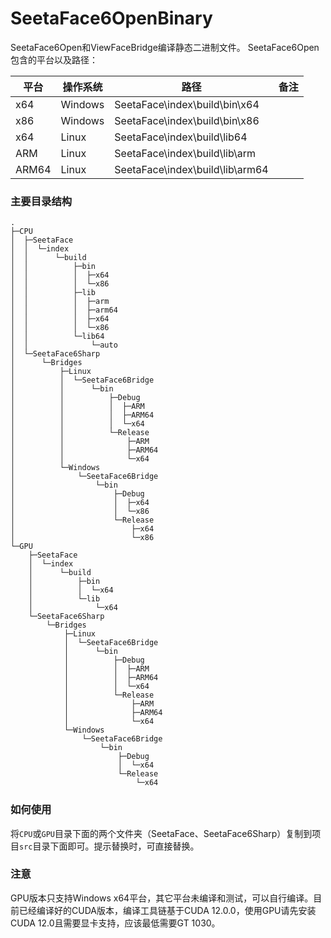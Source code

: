 # SeetaFace6OpenBinary

SeetaFace6Open和ViewFaceBridge编译静态二进制文件。
SeetaFace6Open包含的平台以及路径：

| 平台  |  操作系统 | 路径  | 备注  |
| ------------ | ------------ | ------------ | ------------ |
| x64  | Windows  |  SeetaFace\index\build\bin\x64 |   |
| x86  | Windows  |  SeetaFace\index\build\bin\x86 |   |
| x64  | Linux  | SeetaFace\index\build\lib64  |   |
| ARM  | Linux  | SeetaFace\index\build\lib\arm  |   |
| ARM64  | Linux  | SeetaFace\index\build\lib\arm64  |   |

### 主要目录结构
```shell
.
├─CPU
│  ├─SeetaFace
│  │  └─index
│  │      └─build
│  │          ├─bin
│  │          │  ├─x64
│  │          │  └─x86
│  │          ├─lib
│  │          │  ├─arm
│  │          │  ├─arm64
│  │          │  ├─x64
│  │          │  └─x86
│  │          └─lib64
│  │              └─auto
│  └─SeetaFace6Sharp
│      └─Bridges
│          ├─Linux
│          │  └─SeetaFace6Bridge
│          │      └─bin
│          │          ├─Debug
│          │          │  ├─ARM
│          │          │  ├─ARM64
│          │          │  └─x64
│          │          └─Release
│          │              ├─ARM
│          │              ├─ARM64
│          │              └─x64
│          └─Windows
│              └─SeetaFace6Bridge
│                  └─bin
│                      ├─Debug
│                      │  ├─x64
│                      │  └─x86
│                      └─Release
│                          ├─x64
│                          └─x86
└─GPU
    ├─SeetaFace
    │  └─index
    │      └─build
    │          ├─bin
    │          │  └─x64
    │          └─lib
    │              └─x64
    └─SeetaFace6Sharp
        └─Bridges
            ├─Linux
            │  └─SeetaFace6Bridge
            │      └─bin
            │          ├─Debug
            │          │  ├─ARM
            │          │  ├─ARM64
            │          │  └─x64
            │          └─Release
            │              ├─ARM
            │              ├─ARM64
            │              └─x64
            └─Windows
                └─SeetaFace6Bridge
                    └─bin
                        ├─Debug
                        │  └─x64
                        └─Release
                            └─x64
```

### 如何使用
将`CPU`或`GPU`目录下面的两个文件夹（SeetaFace、SeetaFace6Sharp）复制到项目`src`目录下面即可。提示替换时，可直接替换。

### 注意
GPU版本只支持Windows x64平台，其它平台未编译和测试，可以自行编译。目前已经编译好的CUDA版本，编译工具链基于CUDA 12.0.0，使用GPU请先安装CUDA 12.0且需要显卡支持，应该最低需要GT 1030。
